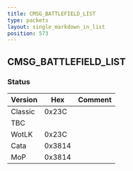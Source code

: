 ```yaml
---
title: CMSG_BATTLEFIELD_LIST
type: packets
layout: single_markdown_in_list
position: 573
---
```


## CMSG_BATTLEFIELD_LIST

### Status

Version    | Hex        | Comment
---------- | ---------- | ---------- 
Classic    | 0x23C      | 
TBC        |            | 
WotLK      | 0x23C      | 
Cata       | 0x3814     | 
MoP        | 0x3814     | 